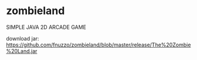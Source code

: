 zombieland
==========

SIMPLE JAVA 2D ARCADE GAME

download jar: https://github.com/fnuzzo/zombieland/blob/master/release/The%20Zombie%20Land.jar